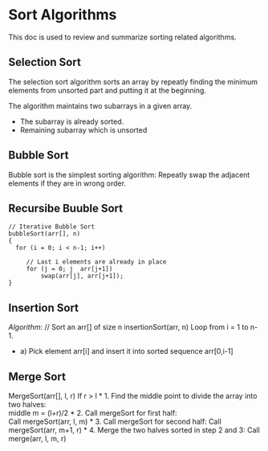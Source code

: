 # Sort Algorithms 
This doc is used to review and summarize sorting related algorithms.

## Selection Sort 
The selection sort algorithm sorts an array by repeatly finding the minimum elements from unsorted part and putting it at the beginning.

The algorithm maintains two subarrays in a given array.
* The subarray is already sorted.
* Remaining subarray which is unsorted

## Bubble Sort
 Bubble sort is the simplest sorting algorithm: Repeatly swap the adjacent elements if they are in wrong order.

## Recursibe Buuble Sort
```
// Iterative Bubble Sort
bubbleSort(arr[], n)
{
  for (i = 0; i < n-1; i++)      

     // Last i elements are already in place   
     for (j = 0; j  arr[j+1])
         swap(arr[j], arr[j+1]);
} 
```

## Insertion Sort
*Algorithm*:
// Sort an arr[] of size n
insertionSort(arr, n)
Loop from i = 1 to n-1.
* a) Pick element arr[i] and insert it into sorted sequence arr[0,i-1]

## Merge Sort
MergeSort(arr[], l,  r)
If r > l
     * 1. Find the middle point to divide the array into two halves:  
             middle m = (l+r)/2
     * 2. Call mergeSort for first half:   
             Call mergeSort(arr, l, m)
     * 3. Call mergeSort for second half:
             Call mergeSort(arr, m+1, r)
     * 4. Merge the two halves sorted in step 2 and 3:
             Call merge(arr, l, m, r)



